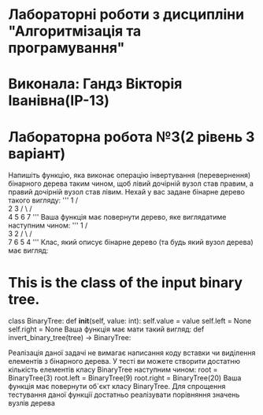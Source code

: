 # Лабораторні роботи з дисципліни "Алгоритмізація та програмування"
# Виконала: Гандз Вікторія Іванівна(ІР-13)
# Лабораторна робота №3(2 рівень 3 варіант)
Напишіть функцію, яка виконає операцію інвертування (перевернення) бінарного дерева
таким чином, щоб лівий дочірній вузол став правим, а правий дочірній вузол став лівим.
Нехай у вас задане бінарне дерево такого вигляду:
'''
1
/ \
2 3
/ \ / \
4 5 6 7
'''
Ваша функція має повернути дерево, яке виглядатиме наступним чином:
'''
1
/ \
3 2
/ \ / \
7 6 5 4
'''
Клас, який описує бінарне дерево (та будь який вузол дерева) має вигляд:
# This is the class of the input binary tree.
class BinaryTree:
def __init__(self, value: int):
self.value = value
self.left = None
self.right = None
Ваша функція має мати такий вигляд:
def invert_binary_tree(tree) -> BinaryTree:


Реалізація даної задачі не вимагає написання коду вставки чи виділення елементів з
бінарного дерева. У тесті ви можете створити достатню кількість елементів
класу BinaryTree наступним чином:
root = BinaryTree(3)
root.left = BinaryTree(9)
root.right = BinaryTree(20)
Ваша функція має повернути об`єкт класу BinaryTree. Для спрощення тестування даної
функції достатньо реалізувати порівняння значень вузлів дерева
